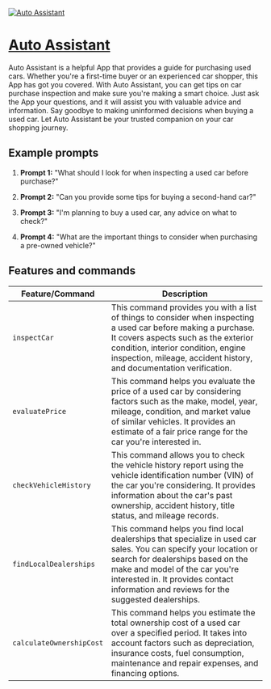 [![Auto Assistant](https://files.oaiusercontent.com/file-WPX9gfP6j7flepE1f8Me8zUP?se=2123-10-17T09%3A11%3A57Z&sp=r&sv=2021-08-06&sr=b&rscc=max-age%3D31536000%2C%20immutable&rscd=attachment%3B%20filename%3D44026d89-00c9-4c43-96d9-aadc5225257f.png&sig=gpFqw3xkVloTxRQ6iqW5HquSjmC8KEH8Xo84N9ppYM0%3D)](https://chat.openai.com/g/g-xO21U2HtL-auto-assistant)

# [Auto Assistant](https://chat.openai.com/g/g-xO21U2HtL-auto-assistant)

Auto Assistant is a helpful App that provides a guide for purchasing used cars. Whether you're a first-time buyer or an experienced car shopper, this App has got you covered. With Auto Assistant, you can get tips on car purchase inspection and make sure you're making a smart choice. Just ask the App your questions, and it will assist you with valuable advice and information. Say goodbye to making uninformed decisions when buying a used car. Let Auto Assistant be your trusted companion on your car shopping journey.

## Example prompts

1. **Prompt 1:** "What should I look for when inspecting a used car before purchase?"

2. **Prompt 2:** "Can you provide some tips for buying a second-hand car?"

3. **Prompt 3:** "I'm planning to buy a used car, any advice on what to check?"

4. **Prompt 4:** "What are the important things to consider when purchasing a pre-owned vehicle?"

## Features and commands

| Feature/Command | Description |
| --- | --- |
| `inspectCar` | This command provides you with a list of things to consider when inspecting a used car before making a purchase. It covers aspects such as the exterior condition, interior condition, engine inspection, mileage, accident history, and documentation verification. |
| `evaluatePrice` | This command helps you evaluate the price of a used car by considering factors such as the make, model, year, mileage, condition, and market value of similar vehicles. It provides an estimate of a fair price range for the car you're interested in. |
| `checkVehicleHistory` | This command allows you to check the vehicle history report using the vehicle identification number (VIN) of the car you're considering. It provides information about the car's past ownership, accident history, title status, and mileage records. |
| `findLocalDealerships` | This command helps you find local dealerships that specialize in used car sales. You can specify your location or search for dealerships based on the make and model of the car you're interested in. It provides contact information and reviews for the suggested dealerships. |
| `calculateOwnershipCost` | This command helps you estimate the total ownership cost of a used car over a specified period. It takes into account factors such as depreciation, insurance costs, fuel consumption, maintenance and repair expenses, and financing options. |
